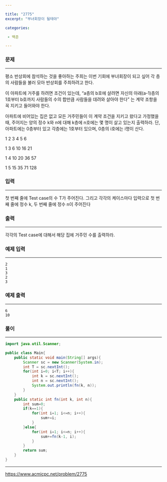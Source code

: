 ```yaml
---

title: "2775"
excerpt: "부녀회장이 될테야"

categories:

 - 백준 

---
```


### 문제

---

평소 반상회에 참석하는 것을 좋아하는 주희는 이번 기회에 부녀회장이 되고 싶어 각 층의 사람들을 불러 모아 반상회를 주최하려고 한다.

이 아파트에 거주를 하려면 조건이 있는데, “a층의 b호에 살려면 자신의 아래(a-1)층의 1호부터 b호까지 사람들의 수의 합만큼 사람들을 데려와 살아야 한다” 는 계약 조항을 꼭 지키고 들어와야 한다.

아파트에 비어있는 집은 없고 모든 거주민들이 이 계약 조건을 지키고 왔다고 가정했을 때, 주어지는 양의 정수 k와 n에 대해 k층에 n호에는 몇 명이 살고 있는지 출력하라. 단, 아파트에는 0층부터 있고 각층에는 1호부터 있으며, 0층의 i호에는 i명이 산다.



1 2 3 4 5 6

1 3 6 10 16 21

1 4 10 20 36 57

1 5 15 35 71 128





### 입력

---

첫 번째 줄에 Test case의 수 T가 주어진다. 그리고 각각의 케이스마다 입력으로 첫 번째 줄에 정수 k, 두 번째 줄에 정수 n이 주어진다



### 출력

---

각각의 Test case에 대해서 해당 집에 거주민 수를 출력하라.



### 예제 입력

---

```
2
1
3
2
3
```



### 예제 출력

---

```
6
10
```





### 풀이

---

```java
import java.util.Scanner;

public class Main{
    public static void main(String[] args){
        Scanner sc = new Scanner(System.in);
        int T = sc.nextInt();
        for(int i=0; i<T; i++){
            int k = sc.nextInt();
            int n = sc.nextInt();
            System.out.println(fn(k, n));
        }
    }
    public static int fn(int k, int n){
        int sum=0;
        if(k==1){
            for(int i=1; i<=n; i++){
                sum+=i;
            }
        }else{
            for(int i=1; i<=n; i++){
                sum+=fn(k-1, i);
            }
        }
        return sum;
    }
}
```







---

https://www.acmicpc.net/problem/2775